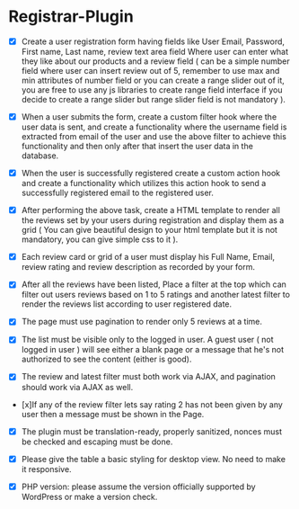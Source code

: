 # Registrar-Plugin


- [x]  Create a user registration form having fields like User Email, Password, First name, 
    Last name, review text area field Where user can enter what they like about our products and a
    review field ( can be a simple number field where user can insert review out of 5, remember 
    to use max and min attributes of number field or you can create a range slider out of it, 
    you are free to use any js libraries to create range field interface if you decide to create 
    a range slider but range slider field is not mandatory ).
	
- [x]  When a user submits the form, create a custom filter hook  where the user data is sent, 
    and create a functionality where the username field is extracted from email of the user 
    and use the above filter to achieve this functionality and then only after that insert 
    the user data in the database.
	
- [x] When the user is successfully registered create a custom action hook and 
    create a functionality which utilizes this action hook to send a successfully 
    registered email to the registered user.

- [x]  After performing the above task, create a HTML template to render all the 
    reviews set by your users during registration and display them as a grid 
    ( You can give beautiful design to your html template but it is not mandatory, you can 
    give simple css to it ).

- [x]  Each review card or grid of a user must display his Full Name, Email, review rating 
    and review description as recorded by your form.

- [x] After all the reviews have been listed, Place a filter at the top which can filter 
    out users reviews based on 1 to 5 ratings and another latest filter to render the reviews 
    list according to user registered date.
	
- [x] The page must use pagination to render only 5 reviews at a time.

- [x] The list must be visible only to the logged in user. A guest user 
    ( not logged in user ) will see either a blank page or a message that he's not authorized 
    to see the content (either is good). 

- [x] The review and latest filter must both work via AJAX, and pagination should work via 
    AJAX as well. 
	
- [x]If any of the review filter lets say rating 2 has not been given by any user then a message 
    must be shown in the Page.

- [x]   The plugin must be translation-ready, properly sanitized, nonces must be checked and 
    escaping must be done. 

- [x]   Please give the table a basic styling for desktop view. No need to make it responsive. 

- [x]   PHP version: please assume the version officially supported by WordPress or make a version check. 

